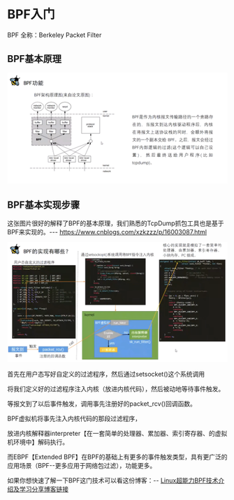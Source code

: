 # BPF入门   

BPF 全称：Berkeley Packet Filter    

## BPF基本原理  

![alt text](image.png)  


## BPF基本实现步骤  

这张图片很好的解释了BPF的基本原理，我们熟悉的TcpDump抓包工具也是基于BPF来实现的。--- https://www.cnblogs.com/xzkzzz/p/16003087.html     

![alt text](image-1.png)    

首先在用户态写好自定义的过滤程序，然后通过setsocket()这个系统调用   

将我们定义好的过滤程序注入内核（放进内核代码），然后被动地等待事件触发。   

等报文到了以后事件触发，调用事先注册好的packet_rcv()回调函数。  

BPF虚拟机将事先注入内核代码的那段过滤程序， 

放进内核解释器interpreter【在一套简单的处理器、累加器、索引寄存器、的虚拟机环境中】解码执行。

而EBPF【Extended BPF】在BPF的基础上有更多的事件触发类型，具有更广泛的应用场景（BPF--更多应用于网络包过滤），功能更多。  

如果你想快速了解一下BPF这门技术可以看这份博客：-- [Linux超能力BPF技术介绍及学习分享博客链接](https://davidlovezoe.club/wordpress/archives/1122)
